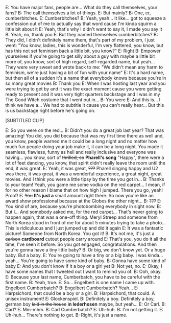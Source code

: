 E: You have major fans, people are... What do they call themselves, your fans?
B: The call themselves a lot of things.
E: But mainly?
B: One, er, cumberbitches.
E: Cumberbitches?
B: Yeah, yeah... It like... got to squeeze a confession out of me to actually say that word cause I'm kinda squirm a little bit about it
E: Yeah, that's why I didn't want to say it, I made you say it
B: Yeah, no, thank you
E: But they named themselves cumberbitches?
B: They did, I didn't definitely name them, that's part of my problem, I just went: "You know, ladies, this is wonderful, I'm very flattered, you know,
   but has this not set feminism back a little bit, you know?"
E: Right
B: Empower yourselves if you're going to get silly about a guy with maybe a little bit more of, you know, sort of high regard, self-regarded name, but yeah...
   They were very sweet and wrote back to me: "We didn't mean any harm to feminism, we're just having a bit of fun with your name"
E: It's a hard name, but then all of a sudden it's a name that everybody knows because you're in so many great movies
B: Thank you
E: When I was hosting last year and you were trying to get by and it was the exact moment cause you were getting ready to present and it was very tight
   quarters backstage and I was in my The Good Witch costume that I went out in...
B: You were
E: And this is... I think we have a... We had to subtitle it cause you can't really hear... But this is us backstage right before he's going on.

[SUBTITLED CLIP]

E: So you were on the red...
B: Didn't you do a great job last year? That was amazing! You did, you did because that was my first time there as well and, you know, people warned me
   it could be a long night and no matter how much fun people doing your job make it, it can be a long night. You made it seamless, flawless, funny as hell
   and really inclusive and everyone was having... you know, sort of ~~thrilled, so~~ **Pharell's song** "Happy", there were a lot of feet dancing, you know,
   that spirit didn't really leave the room until the end, it was great.
E: Yeah, it was great, ~~???~~ Pharell singing happy and U2 was there, it was great, it was a wonderful experience, a great night, great movies. And I think you were
   a little tipsy by the time you got in...
B: Thanks to your team! Yeah, you game me some vodka on the red carpet... I mean, if for no other reason I blame that on how high I jumped. There you go, yeah!
   Proof!
E: ~~You~~ **It's just a** small amount right there. So now you're like an award show professional because at the Globes the other night...
B: ~~???~~
E: You kind of are, because you're photobombing everybody in sight now.
B: But I... And somebody asked me, for the red carpet... That's never going to happen again, that was a one-off thing. Meryl Streep and someone from North Korea stood
   in front of me for about 5 minutes trying to take a photo... This is ridiculuous and I just jumped up and did it again
E: It was a fantastic picture! Someone from North Korea. You got it!
B: It's not me, it's just a ~~carbon~~ **cardboard** cutout people carry around
E: That's you, you do it all the time, I've seen it before. So you got engaged, congratulations. And then you're gonna have a tiny little baby?
B: Or big, we don't know yet. Or a huge baby. But a baby.
E: You're going to have a tiny or a big baby. I was kinda... yeah... You're going to have some kind of baby.
B: Gonna have some kind of baby
E: And you don't know if it a boy or a girl yet
B: Not yet, no.
E: Okay, I have some names that I tweeted out I want to remind you of.
B: Ooh, okay.
E: Because your last name, Cumberbatch, you have to be careful with the first name.
B: Yeah, true.
E: So... Engelbert is one name I came up with. Engelbert Cumberbatch?
B: Engelbert Cumberbatch? Yeah...
E: Harpsichord, that could be a boy or a girl.
B: Harpsichord, that could. A unisex instrument!
E: Glockenspiel.
B: Definitely a boy. Definitely a boy, german boy ~~laid in the house~~ **in lederhosen** maybe, but yeah...
E: Or Carl.
B: Carl?
E: Mm-mhm.
B: Carl Cumberbatch?
E: Uh-huh.
B: I'm not getting it.
E: Uh-huh... There's nothing to get.
B: Right, it's just a name.

